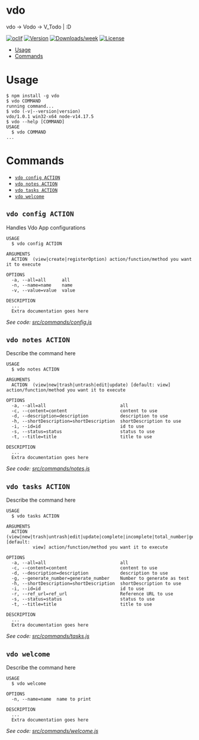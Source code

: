 vdo
===

vdo -&gt; Vodo -&gt; V_Todo | :D 

[![oclif](https://img.shields.io/badge/cli-oclif-brightgreen.svg)](https://oclif.io)
[![Version](https://img.shields.io/npm/v/vdo.svg)](https://npmjs.org/package/vdo)
[![Downloads/week](https://img.shields.io/npm/dw/vdo.svg)](https://npmjs.org/package/vdo)
[![License](https://img.shields.io/npm/l/vdo.svg)](https://github.com/V-tech-tools/vdo/blob/master/package.json)

<!-- toc -->
* [Usage](#usage)
* [Commands](#commands)
<!-- tocstop -->
# Usage
<!-- usage -->
```sh-session
$ npm install -g vdo
$ vdo COMMAND
running command...
$ vdo (-v|--version|version)
vdo/1.0.1 win32-x64 node-v14.17.5
$ vdo --help [COMMAND]
USAGE
  $ vdo COMMAND
...
```
<!-- usagestop -->
# Commands
<!-- commands -->
* [`vdo config ACTION`](#vdo-config-action)
* [`vdo notes ACTION`](#vdo-notes-action)
* [`vdo tasks ACTION`](#vdo-tasks-action)
* [`vdo welcome`](#vdo-welcome)

## `vdo config ACTION`

Handles Vdo App configurations

```
USAGE
  $ vdo config ACTION

ARGUMENTS
  ACTION  (view|create|registerOption) action/function/method you want it to execute

OPTIONS
  -a, --all=all      all
  -n, --name=name    name
  -v, --value=value  value

DESCRIPTION
  ...
  Extra documentation goes here
```

_See code: [src/commands/config.js](https://github.com/V-tech-tools/vdo/blob/v1.0.1/src/commands/config.js)_

## `vdo notes ACTION`

Describe the command here

```
USAGE
  $ vdo notes ACTION

ARGUMENTS
  ACTION  (view|new|trash|untrash|edit|update) [default: view] action/function/method you want it to execute

OPTIONS
  -a, --all=all                            all
  -c, --content=content                    content to use
  -d, --description=description            description to use
  -h, --shortDescription=shortDescription  shortDescription to use
  -i, --id=id                              id to use
  -s, --status=status                      status to use
  -t, --title=title                        title to use

DESCRIPTION
  ...
  Extra documentation goes here
```

_See code: [src/commands/notes.js](https://github.com/V-tech-tools/vdo/blob/v1.0.1/src/commands/notes.js)_

## `vdo tasks ACTION`

Describe the command here

```
USAGE
  $ vdo tasks ACTION

ARGUMENTS
  ACTION  (view|new|trash|untrash|edit|update|complete|incomplete|total_number|generate_test|purge_system) [default:
          view] action/function/method you want it to execute

OPTIONS
  -a, --all=all                            all
  -c, --content=content                    content to use
  -d, --description=description            description to use
  -g, --generate_number=generate_number    Number to generate as test
  -h, --shortDescription=shortDescription  shortDescription to use
  -i, --id=id                              id to use
  -r, --ref_url=ref_url                    Reference URL to use
  -s, --status=status                      status to use
  -t, --title=title                        title to use

DESCRIPTION
  ...
  Extra documentation goes here
```

_See code: [src/commands/tasks.js](https://github.com/V-tech-tools/vdo/blob/v1.0.1/src/commands/tasks.js)_

## `vdo welcome`

Describe the command here

```
USAGE
  $ vdo welcome

OPTIONS
  -n, --name=name  name to print

DESCRIPTION
  ...
  Extra documentation goes here
```

_See code: [src/commands/welcome.js](https://github.com/V-tech-tools/vdo/blob/v1.0.1/src/commands/welcome.js)_
<!-- commandsstop -->

